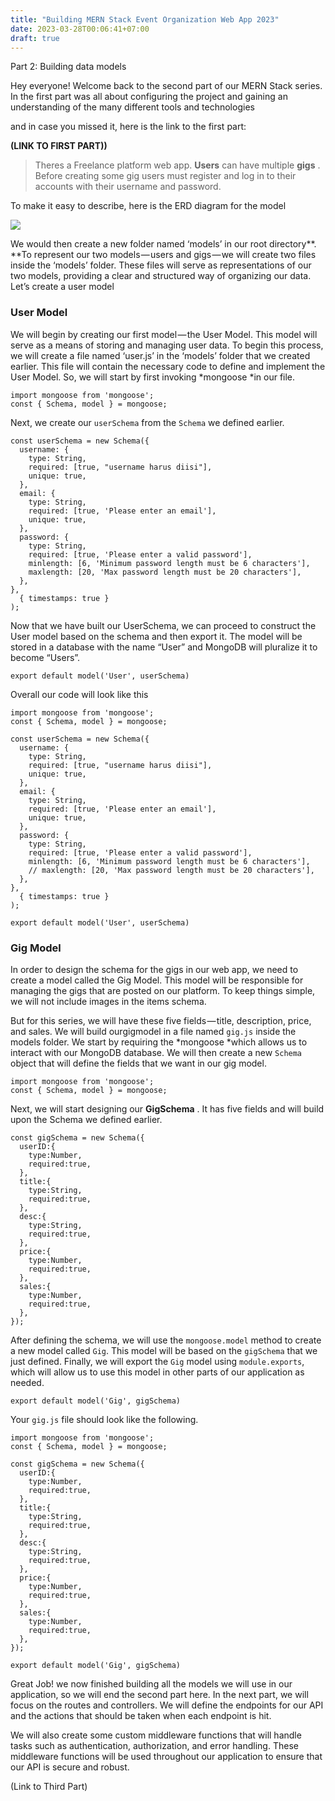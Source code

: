 ```yaml
---
title: "Building MERN Stack Event Organization Web App 2023"
date: 2023-03-28T00:06:41+07:00
draft: true
---
```

Part 2: Building data models

Hey everyone! Welcome back to the second part of our MERN Stack series. In the first part was all about configuring the project and gaining an understanding of the many different tools and technologies

and in case you missed it, here is the link to the first part:

**(LINK TO FIRST PART))**

> Theres a Freelance platform web app. **Users** can have multiple  **gigs** . Before creating some gig users must register and log in to their accounts with their username and password.

To make it easy to describe, here is the ERD diagram for the model

![](https://cdn-images-1.medium.com/max/533/1*8aX3KJ6G6iKvbloEOjnxvA.png)

We would then create a new folder named ‘models’ in our root directory**. **To represent our two models — users and gigs — we will create two files inside the ‘models’ folder. These files will serve as representations of our two models, providing a clear and structured way of organizing our data. Let’s create a user  model

### User Model

We will begin by creating our first model — the User Model. This model will serve as a means of storing and managing user data. To begin this process, we will create a file named ‘user.js’ in the ‘models’ folder that we created earlier. This file will contain the necessary code to define and implement the User Model. So, we will start by first invoking *mongoose *in our file.

```
import mongoose from 'mongoose';
const { Schema, model } = mongoose;
```

Next, we create our `userSchema` from the `Schema` we defined earlier.

```
const userSchema = new Schema({
  username: {
    type: String,
    required: [true, "username harus diisi"],
    unique: true,
  },
  email: {
    type: String,
    required: [true, 'Please enter an email'],
    unique: true,
  },
  password: {
    type: String,
    required: [true, 'Please enter a valid password'],
    minlength: [6, 'Minimum password length must be 6 characters'],
    maxlength: [20, 'Max password length must be 20 characters'],
  },
},
  { timestamps: true }
);
```

Now that we have built our UserSchema, we can proceed to construct the User model based on the schema and then export it. The model will be stored in a database with the name “User” and MongoDB will pluralize it to become “Users”.

```
export default model('User', userSchema)
```

Overall our code will look like this

```
import mongoose from 'mongoose';
const { Schema, model } = mongoose;

const userSchema = new Schema({
  username: {
    type: String,
    required: [true, "username harus diisi"],
    unique: true,
  },
  email: {
    type: String,
    required: [true, 'Please enter an email'],
    unique: true,
  },
  password: {
    type: String,
    required: [true, 'Please enter a valid password'],
    minlength: [6, 'Minimum password length must be 6 characters'],
    // maxlength: [20, 'Max password length must be 20 characters'],
  },
},
  { timestamps: true }
);

export default model('User', userSchema)
```

### Gig Model

In order to design the schema for the gigs in our web app, we need to create a model called the Gig Model. This model will be responsible for managing the gigs that are posted on our platform. To keep things simple, we will not include images in the items schema.

But for this series, we will have these five fields — title, description, price, and sales. We will build ourgigmodel in a file named `gig.js` inside the models folder. We start by requiring the *mongoose *which allows us to interact with our MongoDB database. We will then create a new `Schema` object that will define the fields that we want in our gig model.

```
import mongoose from 'mongoose';
const { Schema, model } = mongoose;
```

Next, we will start designing our  **GigSchema** . It has five fields and will build upon the Schema we defined earlier.

```
const gigSchema = new Schema({
  userID:{
    type:Number,
    required:true,
  },
  title:{
    type:String,
    required:true,
  },
  desc:{
    type:String,
    required:true,
  },
  price:{
    type:Number,
    required:true,
  },
  sales:{
    type:Number,
    required:true,
  },
});
```

After defining the schema, we will use the `mongoose.model` method to create a new model called `Gig`. This model will be based on the `gigSchema` that we just defined. Finally, we will export the `Gig` model using `module.exports`, which will allow us to use this model in other parts of our application as needed.

```
export default model('Gig', gigSchema)
```

Your `gig.js` file should look like the following.

```
import mongoose from 'mongoose';
const { Schema, model } = mongoose;

const gigSchema = new Schema({
  userID:{
    type:Number,
    required:true,
  },
  title:{
    type:String,
    required:true,
  },
  desc:{
    type:String,
    required:true,
  },
  price:{
    type:Number,
    required:true,
  },
  sales:{
    type:Number,
    required:true,
  },
});

export default model('Gig', gigSchema)
```

Great Job! we now finished building all the models we will use in our application, so we will end the second part here. In the next part, we will focus on the routes and controllers. We will define the endpoints for our API and the actions that should be taken when each endpoint is hit.

We will also create some custom middleware functions that will handle tasks such as authentication, authorization, and error handling. These middleware functions will be used throughout our application to ensure that our API is secure and robust.

(Link to Third Part)
